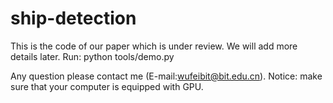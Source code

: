 # ship-detection
This is the code of our paper which is under review. We will add more details later.
Run: python tools/demo.py

Any question please contact me (E-mail:wufeibit@bit.edu.cn).
Notice: make sure that your computer is equipped with GPU.
